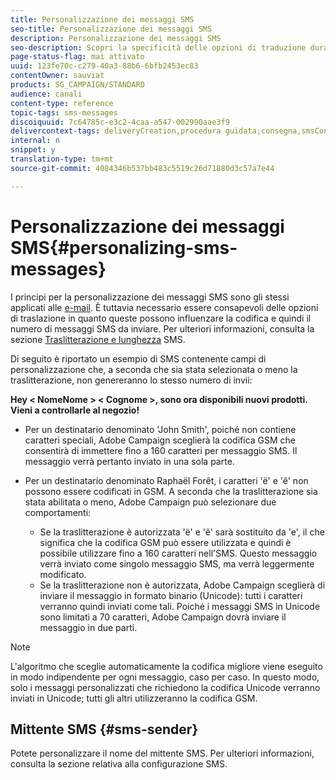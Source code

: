 ```yaml
---
title: Personalizzazione dei messaggi SMS
seo-title: Personalizzazione dei messaggi SMS
description: Personalizzazione dei messaggi SMS
seo-description: Scopri la specificità delle opzioni di traduzione durante la personalizzazione dei messaggi SMS.
page-status-flag: mai attivato
uuid: 123fe70c-c279-40a3-88b6-6bfb2453ec83
contentOwner: sauviat
products: SG_CAMPAIGN/STANDARD
audience: canali
content-type: reference
topic-tags: sms-messages
discoiquuid: 7c64785c-e3c2-4caa-a547-002990aae3f9
delivercontext-tags: deliveryCreation,procedura guidata;consegna,smsContent,back;consegna,smsContent,back
internal: n
snippet: y
translation-type: tm+mt
source-git-commit: 4084346b537bb483c5519c26d71880d3c57a7e44

---
```



# Personalizzazione dei messaggi SMS{#personalizing-sms-messages}

I principi per la personalizzazione dei messaggi SMS sono gli stessi applicati alle [e-mail](../../designing/using/personalization.md#inserting-a-personalization-field). È tuttavia necessario essere consapevoli delle opzioni di traslazione in quanto queste possono influenzare la codifica e quindi il numero di messaggi SMS da inviare. Per ulteriori informazioni, consulta la sezione [Traslitterazione e lunghezza](../../administration/using/configuring-sms-channel.md#sms-encoding--length-and-transliteration) SMS.

Di seguito è riportato un esempio di SMS contenente campi di personalizzazione che, a seconda che sia stata selezionata o meno la traslitterazione, non genereranno lo stesso numero di invii:

**Hey &lt; NomeNome &gt; &lt; Cognome &gt;, sono ora disponibili nuovi prodotti. Vieni a controllarle al negozio!**

* Per un destinatario denominato 'John Smith', poiché non contiene caratteri speciali, Adobe Campaign sceglierà la codifica GSM che consentirà di immettere fino a 160 caratteri per messaggio SMS. Il messaggio verrà pertanto inviato in una sola parte.
* Per un destinatario denominato Raphaël Forêt, i caratteri 'ë' e 'ê' non possono essere codificati in GSM. A seconda che la traslitterazione sia stata abilitata o meno, Adobe Campaign può selezionare due comportamenti:

   * Se la traslitterazione è autorizzata 'ë' e 'ê' sarà sostituito da 'e', il che significa che la codifica GSM può essere utilizzata e quindi è possibile utilizzare fino a 160 caratteri nell'SMS. Questo messaggio verrà inviato come singolo messaggio SMS, ma verrà leggermente modificato.
   * Se la traslitterazione non è autorizzata, Adobe Campaign sceglierà di inviare il messaggio in formato binario (Unicode): tutti i caratteri verranno quindi inviati come tali. Poiché i messaggi SMS in Unicode sono limitati a 70 caratteri, Adobe Campaign dovrà inviare il messaggio in due parti.

>[!NOTE]
>
>L'algoritmo che sceglie automaticamente la codifica migliore viene eseguito in modo indipendente per ogni messaggio, caso per caso. In questo modo, solo i messaggi personalizzati che richiedono la codifica Unicode verranno inviati in Unicode; tutti gli altri utilizzeranno la codifica GSM.

## Mittente SMS {#sms-sender}

Potete personalizzare il nome del mittente SMS. Per ulteriori informazioni, consulta la sezione relativa alla configurazione [](../../administration/using/configuring-sms-channel.md#configuring-sms-properties) SMS.
